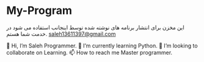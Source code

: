 # My-Program
این مخزن برای انتشار برنامه های نوشته شده توسط اینجانب استفاده می شود
در خدمت شما هستم. saleh13611397@gmail.com 


👋 Hi, I’m Saleh Programmer.
🌱 I’m currently learning Python.
💞️ I’m looking to collaborate on Learning.
📫 How to reach me Master programmer.
